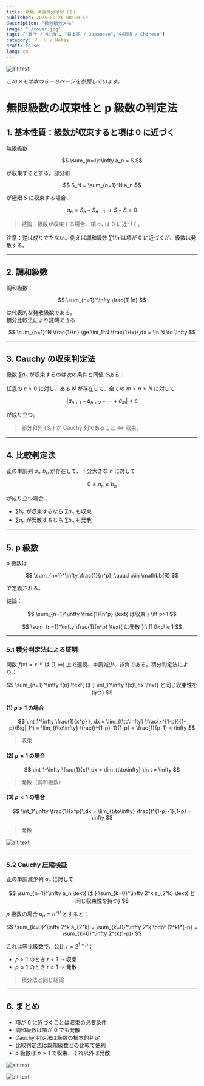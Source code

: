 ```yaml
---
title: 新版 演習微分積分（１）
published: 2025-09-26 00:00:58
description: "微分積分メモ"
image: "./cover.jpg"
tags: ["数学 / Math", "日本語 / Japanese","中国語 / Chinese"]
category: ノート / Notes
draft: false
lang: cn 
---
```


![alt text](image.png)

_このメモは本の６－８ページを参照しています。_

# 無限級数の収束性と p 級数の判定法

## 1. 基本性質：級数が収束すると項は 0 に近づく
無限級数

$$
\sum_{n=1}^\infty a_n = S
$$

が収束するとする。部分和

$$
S_N = \sum_{n=1}^N a_n
$$

が極限 $S$ に収束する場合、

$$
a_n = S_n - S_{n-1} \to S - S = 0
$$

> 結論：級数が収束する場合、項 $a_n$ は 0 に近づく。

注意：逆は成り立たない。例えば調和級数 $\sum 1/n$ は項が 0 に近づくが、級数は発散する。

---

## 2. 調和級数
調和級数：

$$
\sum_{n=1}^\infty \frac{1}{n}
$$

は代表的な発散級数である。  
積分比較法により証明できる：

$$
\sum_{n=1}^N \frac{1}{n} \ge \int_1^N \frac{1}{x}\,dx = \ln N \to \infty
$$

---

## 3. Cauchy の収束判定法
級数 $\sum a_n$ が収束するのは次の条件と同値である：

任意の $\varepsilon > 0$ に対し、ある $N$ が存在して、全ての $m>n>N$ に対して

$$
|a_{n+1} + a_{n+2} + \cdots + a_m| < \varepsilon
$$

が成り立つ。

> 部分和列 $\{S_n\}$ が Cauchy 列であること ⇔ 収束。

---

## 4. 比較判定法
正の単調列 $a_n, b_n$ が存在して、十分大きな $n$ に対して

$$
0 \le a_n \le b_n
$$

が成り立つ場合：

- $\sum b_n$ が収束するなら $\sum a_n$ も収束  
- $\sum a_n$ が発散するなら $\sum b_n$ も発散

---

## 5. p 級数
p 級数は

$$
\sum_{n=1}^\infty \frac{1}{n^p}, \quad p\in \mathbb{R}
$$

で定義される。

結論：

$$
\sum_{n=1}^\infty \frac{1}{n^p} \text{ は収束 } \iff p>1
$$


$$
\sum_{n=1}^\infty \frac{1}{n^p} \text{ は発散 } \iff 0<p\le 1
$$


---

### 5.1 積分判定法による証明
関数 $f(x) = x^{-p}$ は $[1,\infty)$ 上で連続、単調減少、非負である。積分判定法により：

$$
\sum_{n=1}^\infty f(n) \text{ は } \int_1^\infty f(x)\,dx \text{ と同じ収束性を持つ}
$$

#### (1) $p>1$ の場合
$$
\int_1^\infty \frac{1}{x^p} \, dx
= \lim_{t\to\infty} \frac{x^{1-p}}{1-p}\Big|_1^t
= \lim_{t\to\infty} \frac{t^{1-p}-1}{1-p} = \frac{1}{p-1} < \infty
$$

> 収束

#### (2) $p=1$ の場合
$$
\int_1^\infty \frac{1}{x}\,dx = \lim_{t\to\infty} \ln t = \infty
$$

> 発散（調和級数）

#### (3) $p<1$ の場合
$$
\int_1^\infty \frac{1}{x^p}\,dx = \lim_{t\to\infty} \frac{t^{1-p}-1}{1-p} = \infty
$$

> 発散

![alt text](image-3.png)

---

### 5.2 Cauchy 圧縮検証
正の単調減少列 $a_n$ に対して

$$
\sum_{n=1}^\infty a_n \text{ は } \sum_{k=0}^\infty 2^k a_{2^k} \text{ と同じ収束性を持つ}
$$

$p$ 級数の場合 $a_n = n^{-p}$ とすると：

$$
\sum_{k=0}^\infty 2^k a_{2^k} = \sum_{k=0}^\infty 2^k \cdot (2^k)^{-p} = \sum_{k=0}^\infty 2^{k(1-p)}
$$

これは等比級数で、公比 $r = 2^{1-p}$：

- $p>1$ のとき $r<1$ → 収束  
- $p \le 1$ のとき $r \ge 1$ → 発散

> 積分法と同じ結論

---

## 6. まとめ
- 項が 0 に近づくことは収束の必要条件  
- 調和級数は項が 0 でも発散  
- Cauchy 判定法は級数の根本的判定  
- 比較判定法は既知級数との比較で便利  
- p 級数は $p>1$ で収束、それ以外は発散

![alt text](image-1.png)

![alt text](image-2.png)